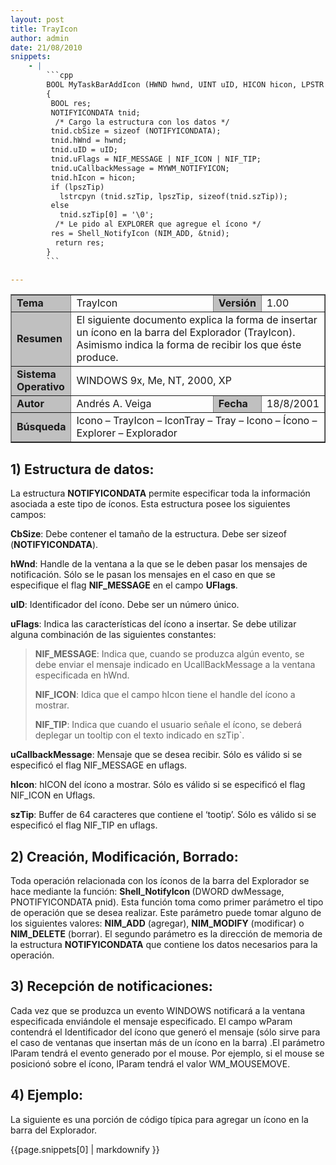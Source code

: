 ```yaml
---
layout: post
title: TrayIcon
author: admin
date: 21/08/2010
snippets: 
    - |
        ```cpp
        BOOL MyTaskBarAddIcon (HWND hwnd, UINT uID, HICON hicon, LPSTR lpszTip)
        {
         BOOL res;
         NOTIFYICONDATA tnid;
          /* Cargo la estructura con los datos */
         tnid.cbSize = sizeof (NOTIFYICONDATA);
         tnid.hWnd = hwnd;
         tnid.uID = uID;
         tnid.uFlags = NIF_MESSAGE | NIF_ICON | NIF_TIP;
         tnid.uCallbackMessage = MYWM_NOTIFYICON;
         tnid.hIcon = hicon;
         if (lpszTip)
           lstrcpyn (tnid.szTip, lpszTip, sizeof(tnid.szTip));
         else
           tnid.szTip[0] = '\0';
          /* Le pido al EXPLORER que agregue el ícono */
         res = Shell_NotifyIcon (NIM_ADD, &tnid);
          return res;
        }
        ```

---
```

<div class="entry-content">
						<table border="1">
<tbody>
<tr>
<td width="15%" bgcolor="#c0c0c0"><strong>Tema</strong></td>
<td>TrayIcon</td>
<td width="10%" bgcolor="#c0c0c0"><strong>Versión</strong></td>
<td width="10%">1.00</td>
</tr>
<tr>
<td width="15%" bgcolor="#c0c0c0"><strong>Resumen</strong></td>
<td colspan="3">El siguiente documento explica la forma de insertar un       ícono en la barra del Explorador (TrayIcon). Asimismo indica la forma de       recibir los que éste produce.</td>
</tr>
<tr>
<td width="15%" bgcolor="#c0c0c0"><strong>Sistema Operativo</strong></td>
<td colspan="3">WINDOWS 9x, Me, NT, 2000, XP</td>
</tr>
<tr>
<td width="15%" bgcolor="#c0c0c0"><strong>Autor</strong></td>
<td>Andrés A. Veiga</td>
<td width="10%" bgcolor="#c0c0c0"><strong>Fecha</strong></td>
<td width="10%">18/8/2001</td>
</tr>
<tr>
<td width="15%" bgcolor="#c0c0c0"><strong>Búsqueda</strong></td>
<td colspan="3">Icono – TrayIcon – IconTray – Tray – Icono –       Ícono – Explorer – Explorador</td>
</tr>
</tbody>
</table>
<h2>1) Estructura de datos:</h2>
<p>La estructura <strong>NOTIFYICONDATA</strong> permite especificar toda la información asociada a este tipo de íconos. Esta estructura posee los siguientes campos:</p>
<p><strong>CbSize</strong>: Debe contener el tamaño de la estructura. Debe ser sizeof (<strong>NOTIFYICONDATA</strong>).</p>
<p><strong>hWnd</strong>: Handle de la ventana a la que se le deben pasar los mensajes de notificación. Sólo se le pasan los mensajes en el caso en que se especifique el flag <strong>NIF_MESSAGE</strong> en el campo <strong>UFlags</strong>.</p>
<p><strong>uID</strong>: Identificador del ícono. Debe ser un número único.</p>
<p><strong>uFlags</strong>: Indica las características del ícono a insertar. Se debe utilizar alguna combinación de las siguientes constantes:</p>
<blockquote><p><strong>NIF_MESSAGE</strong>: Indica que, cuando se produzca algún evento, se debe   enviar el mensaje indicado en UcallBackMessage a la ventana especificada en   hWnd.</p>
<p><strong>NIF_ICON</strong>: Idica que el campo hIcon tiene el handle del ícono a   mostrar.</p>
<p><strong>NIF_TIP</strong>: Indica que cuando el usuario señale el ícono, se deberá   deplegar un tooltip con el texto indicado en szTip`.</p></blockquote>
<p><strong>uCallbackMessage</strong>: Mensaje que se desea recibir. Sólo es válido si se especificó el flag NIF_MESSAGE en uflags.</p>
<p><strong>hIcon</strong>: hICON del ícono a mostrar. Sólo es válido si se especificó el flag NIF_ICON en Uflags.</p>
<p><strong>szTip</strong>: Buffer de 64 caracteres que contiene el ‘tootip’. Sólo es válido si se especificó el flag NIF_TIP en uflags.</p>
<h2>2) Creación, Modificación, Borrado:</h2>
<p>Toda operación relacionada con los íconos de la barra del Explorador se hace mediante la función: <strong>Shell_NotifyIcon </strong>(DWORD dwMessage, PNOTIFYICONDATA pnid). Esta función toma como primer parámetro el tipo de operación que se desea realizar. Este parámetro puede tomar alguno de los siguientes valores: <strong>NIM_ADD</strong> (agregar), <strong>NIM_MODIFY</strong> (modificar) o <strong>NIM_DELETE</strong> (borrar). El segundo parámetro es la dirección de memoria de la estructura <strong>NOTIFYICONDATA</strong> que contiene los datos necesarios para la operación.</p>
<h2>3) Recepción de notificaciones:</h2>
<p>Cada vez que se produzca un evento WINDOWS notificará a la ventana especificada enviándole el mensaje especificado. El campo wParam contendrá el Identificador del ícono que generó el mensaje (sólo sirve para el caso de ventanas que insertan más de un ícono en la barra) .El parámetro lParam tendrá el evento generado por el mouse. Por ejemplo, si el mouse se posicionó sobre el ícono, lParam tendrá el valor WM_MOUSEMOVE.</p>
<h2>4) Ejemplo:</h2>
<p>La siguiente es una porción de código típica para agregar un ícono en la barra del Explorador.</p>
<div><div id="highlighter_500821" class="">{{page.snippets[0] | markdownify }}</div></div>
											</div>
